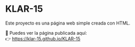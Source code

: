 # KLAR-15

Este proyecto es una página web simple creada con HTML.

🔗 Puedes ver la página publicada aquí:  
👉 https://klar-15.github.io/KLAR-15
